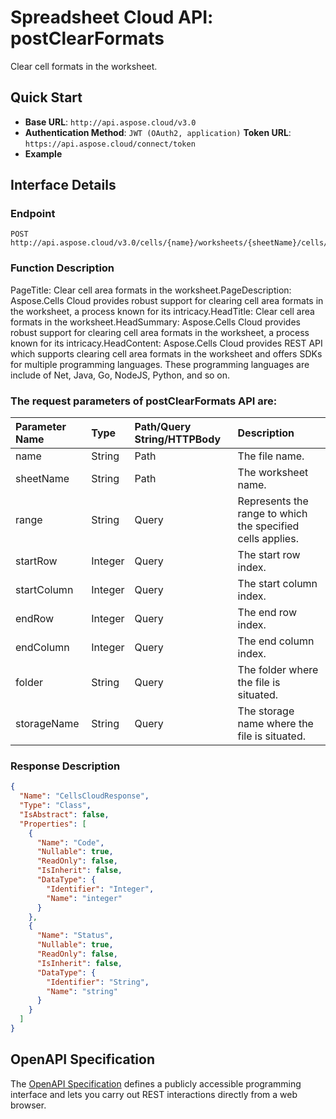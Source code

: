 # **Spreadsheet Cloud API: postClearFormats**

Clear cell formats in the worksheet. 

## **Quick Start**

- **Base URL**: `http://api.aspose.cloud/v3.0`
- **Authentication Method**: `JWT (OAuth2, application)`  **Token URL**: `https://api.aspose.cloud/connect/token`
- **Example** 
<script src="https://gist.github.com/aspose-cells-cloud-gists/8a5b324fdf3e574dbd747c1a1e24b05d.js?file=Example30_PostClearFormats.cs"></script>

## **Interface Details**

### **Endpoint** 

```
POST http://api.aspose.cloud/v3.0/cells/{name}/worksheets/{sheetName}/cells/clearformats
```

### **Function Description**
PageTitle: Clear cell area formats in the worksheet.PageDescription: Aspose.Cells Cloud provides robust support for clearing cell area formats in the worksheet, a process known for its intricacy.HeadTitle: Clear cell area formats in the worksheet.HeadSummary: Aspose.Cells Cloud provides robust support for clearing cell area formats in the worksheet, a process known for its intricacy.HeadContent: Aspose.Cells Cloud provides REST API which supports clearing cell area formats in the worksheet and offers SDKs for multiple programming languages. These programming languages are include of Net, Java, Go, NodeJS, Python, and so on.

### The request parameters of **postClearFormats** API are: 

| Parameter Name | Type | Path/Query String/HTTPBody | Description | 
| :- | :- | :- |:- | 
|name|String|Path|The file name.|
|sheetName|String|Path|The worksheet name.|
|range|String|Query|Represents the range to which the specified cells applies.|
|startRow|Integer|Query|The start row index.|
|startColumn|Integer|Query|The start column index.|
|endRow|Integer|Query|The end row index.|
|endColumn|Integer|Query|The end column index.|
|folder|String|Query|The folder where the file is situated.|
|storageName|String|Query|The storage name where the file is situated.|


### **Response Description**
```json
{
  "Name": "CellsCloudResponse",
  "Type": "Class",
  "IsAbstract": false,
  "Properties": [
    {
      "Name": "Code",
      "Nullable": true,
      "ReadOnly": false,
      "IsInherit": false,
      "DataType": {
        "Identifier": "Integer",
        "Name": "integer"
      }
    },
    {
      "Name": "Status",
      "Nullable": true,
      "ReadOnly": false,
      "IsInherit": false,
      "DataType": {
        "Identifier": "String",
        "Name": "string"
      }
    }
  ]
}
```

## OpenAPI Specification

The [OpenAPI Specification](https://reference.aspose.cloud/cells/#/CellsController/PostClearFormats) defines a publicly accessible programming interface and lets you carry out REST interactions directly from a web browser.

